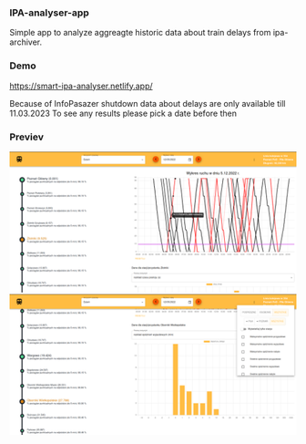 ### IPA-analyser-app
Simple app to analyze aggreagte historic data about train delays from ipa-archiver. 


### Demo
https://smart-ipa-analyser.netlify.app/

Because of InfoPasazer shutdown data about delays are only available till 11.03.2023 
To see any results please pick a date before then

### Previev
<img src='screen1.png'/>
<img src='screen2.png'/>
